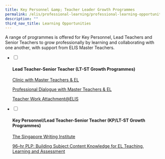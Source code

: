 ```yaml
---
title: Key Personnel &amp; Teacher Leader Growth Programmes
permalink: /elis/professional-learning/professional-learning-opportunities/teacher-leader-growth-programmes/
description: ""
third_nav_title: Learning Opportunities
---
```

A range of programmes is offered for Key Personnel, Lead Teachers and Senior Teachers to grow professionally by learning and collaborating with one another, with support from ELIS Master Teachers.

<ul class="jekyllcodex_accordion">
  <li>
    <input type="checkbox" id="accordion1">
    <label for="accordion1"><h4>Lead Teacher-Senior Teacher (LT-ST Growth Programmes)</h4></label>
    <div>
      <p><a href="/elis/professional-learning/professional-learning-opportunities/clinic-with-master-teachers-el/">Clinic with Master Teachers &amp; EL</a></p>
			<p><a href="/elis/professional-learning/professional-learning-opportunities/professional-dialogue/">Professional Dialogue with Master Teachers &amp; EL</a></p>
			<p><a href="/elis/professional-learning/professional-learning-opportunities/teacher-work-attachment-elis/">Teacher Work Attachment@ELIS</a></p>
    </div>
	</li>  
	<li>
    <input type="checkbox" id="accordion2">
    <label for="accordion2"><h4>Key Personnel/Lead Teacher-Senior Teacher (KP/LT-ST Growth Programmes)</h4></label>
    <div>
      <p><a href="/elis/professional-learning/professional-learning-opportunities/the-singapore-writing-institute/">The Singapore Writing Institute</a></p>
			<p><a href="/elis/professional-learning/professional-learning-opportunities/building-subject-content-knowledge/">96–hr PLP: Building Subject Content Knowledge for EL Teaching, Learning and Assessment</a></p>
    </div>
	</li>  
</ul>